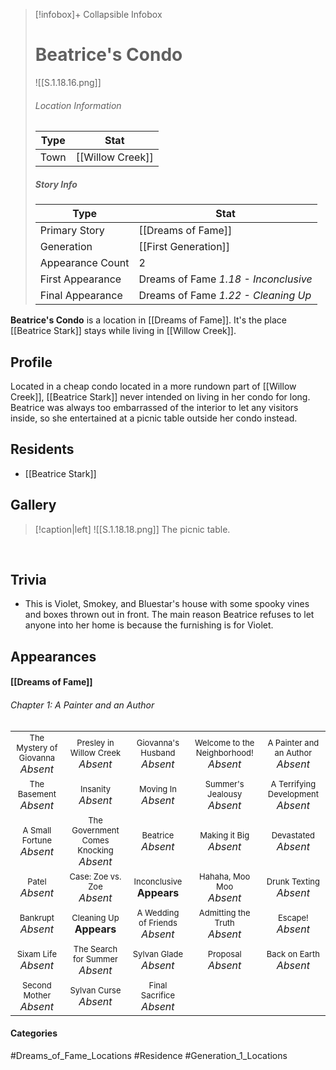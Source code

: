 > [!infobox]+ Collapsible Infobox
> # Beatrice's Condo
> ![[S.1.18.16.png]] 
> ###### Location Information
> | Type | Stat | 
> | ---- | ---- | 
> | Town | [[Willow Creek]] | 
> 
> ##### Story Info
> | Type | Stat | 
> | ---- | ---- | 
> | Primary Story | [[Dreams of Fame]] | 
> | Generation | [[First Generation]]|
> | Appearance Count | 2 | 
> | First Appearance | Dreams of Fame *1.18 - Inconclusive*
> | Final Appearance | Dreams of Fame *1.22 - Cleaning Up*

**Beatrice's Condo** is a location in [[Dreams of Fame]]. It's the place [[Beatrice Stark]] stays while living in [[Willow Creek]].

## Profile
Located in a cheap condo located in a more rundown part of [[Willow Creek]], [[Beatrice Stark]] never intended on living in her condo for long. Beatrice was always too embarrassed of the interior to let any visitors inside, so she entertained at a picnic table outside her condo instead.

## Residents
- [[Beatrice Stark]] 

## Gallery
> [!caption|left]
> ![[S.1.18.18.png]] 
> The picnic table.

<br style="clear:both; margin: 0; padding: 0" />

## Trivia
- This is Violet, Smokey, and Bluestar's house with some spooky vines and boxes thrown out in front. The main reason Beatrice refuses to let anyone into her home is because the furnishing is for Violet.

## Appearances
#### [[Dreams of Fame]]
###### Chapter 1: A Painter and an Author
|                                                                       |     |     |     |     |
| --------------------------------------------------------------------- | --- | --- | --- | --- |
| <center><font size=2>The Mystery of Giovanna<br><font size=3>*Absent* | <center><font size=2>Presley in Willow Creek<br><font size=3>*Absent* | <center><font size=2>Giovanna's Husband<br><font size=3>*Absent* | <center><font size=2>Welcome to the Neighborhood!<br><font size=3>*Absent* | <center><font size=2>A Painter and an Author<br><font size=3>*Absent* |
| <center><font size=2>The Basement<br><font size=3>*Absent* | <center><font size=2>Insanity<br><font size=3>*Absent* | <center><font size=2>Moving In<br><font size=3>*Absent* | <center><font size=2>Summer's Jealousy<br><font size=3>*Absent*| <center><font size=2>A Terrifying Development<br><font size=3>*Absent* |
| <center><font size=2>A Small Fortune<br><font size=3>*Absent* | <center><font size=2>The Government Comes Knocking<br><font size=3>*Absent* | <center><font size=2>Beatrice<br><font size=3>*Absent* | <center><font size=2>Making it Big<br><font size=3>*Absent*| <center><font size=2>Devastated<br><font size=3>*Absent* |
| <center><font size=2>Patel<br><font size=3>*Absent* | <center><font size=2>Case: Zoe vs. Zoe<br><font size=3>*Absent*  | <center><font size=2>Inconclusive<br><font size=3>**Appears** | <center><font size=2>Hahaha, Moo Moo<br><font size=3>*Absent* | <center><font size=2>Drunk Texting<br><font size=3>*Absent* |
| <center><font size=2>Bankrupt<br><font size=3>*Absent* | <center><font size=2>Cleaning Up<br><font size=3>**Appears** | <center><font size=2>A Wedding of Friends<br><font size=3>*Absent* | <center><font size=2>Admitting the Truth<br><font size=3>*Absent* | <center><font size=2>Escape!<br><font size=3>*Absent* |
| <center><font size=2>Sixam Life<br><font size=3>*Absent* | <center><font size=2>The Search for Summer<br><font size=3>*Absent* | <center><font size=2>Sylvan Glade<br><font size=3>*Absent* | <center><font size=2>Proposal<br><font size=3>*Absent* | <center><font size=2>Back on Earth<br><font size=3>*Absent* |
| <center><font size=2>Second Mother<br><font size=3>*Absent* | <center><font size=2>Sylvan Curse<br><font size=3>*Absent* | <center><font size=2>Final Sacrifice<br><font size=3>*Absent* |  |  |
#### Categories
#Dreams_of_Fame_Locations #Residence #Generation_1_Locations